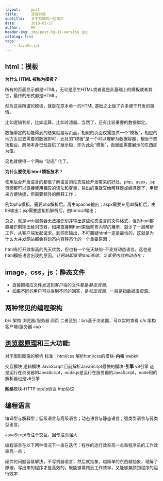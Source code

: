 ```yaml
---
layout:     post
title:      漫游前端
subtitle:   关于前端的一些常识
date:       2019-03-27
author:     MX
header-img: img/post-bg-js-version.jpg
catalog: true
tags:
    - JavaScript
---
```

## html：模板
**为什么 HTML 被称为模板？**

所有的页面显示都是HTML，无论是原生HTML或者说是此基础上的模板或者其它，最终的形式都是HTML。

然后这些所谓的模板，就是在原本单一的HTML 基础之上做了许多便于开发的事情。

比如逻辑判断，比如运算，比如过滤器。当然了，还有比较重要的数据绑定。

数据绑定的功能得到的结果就是写页面，相似的页面仅需提供一个“模板”，相应的地方丢进去需要的数据即可，此处的“模板”是一个可以理解为数据容器，相当于商场柜台，商场本身已经提供了展示柜，即为此处“模板”，而里面需要展示的东西即为值。

这也就使得一个网站 “动态” 化了。

**为什么要使用 html 模板技术？**

使用后台开发语言的都很了解语言的动态性给开发带来的好处，php，aspx，jsp页面都可以直接使用相应的语法和变量，输出的事就交给解释器或编译器了，用起来方便快捷，但需要额外的解释工作；

例如php模板，需要php解析后，再由apache输出；aspx需要专用dll解析后，由IIS输出；jsp需要虚拟机解析后，由tomcat输出；

总之，就是web服务器无法接识别并输出这些动态语言的文件格式，但对html都直接识别输出给浏览器，如果直接用html来做网页内容的展示，就少了一层解析工作，从客户端发起请求，到网页输出，不可置疑html一定是最快的，这就是为什么大并发网站都会将动态内容静态化的一个重要原因；

html有打开效率高的先天优势，但也有一个先天缺陷-不支持动态语言，这也是html模板语言出现的原因，*让网站即享受html高效，又享受内容的动态化；*


## image，css，js：静态文件
* 直接把相应文件发送到客户端的文件都是*静态资源*。
* 如果不同的用户可以得到不同的回答，是*动态资源*，一般是指数据库资源。



## 两种常见的编程架构
b/s 架构		浏览器/服务器		网页			二者区别：b/s基于浏览器，可以实时查看
c/s 架构		客户端/服务器		app

## [浏览器原理](https://www.cnblogs.com/zhuanzhuruyi/p/6496276.html)和三大功能:

对于图形图像的解析		标准：html/css	解析html/css的模块-**内核** webkit

交互模块 逻辑模块		JavaScript		目前解析JavaScript最快的模块-**引擎** v8引擎   这是运行在浏览器的JavaScript，node.js是运行在服务器的JavaScript，node用的解析器也是v8引擎

**网络**模块-HTTP		tcp/ip协议 http协议

## 编程语言
编译型与解释型；低级语言与高级语言；动态语言与静态语言；强类型语言与弱类型语言。

JavaScript专注于交互，因专注而强大

编程语言在以下两种情况下一直在迭代：程序的运行效率高一点和程序员的工作效率高一点；

硬件的问题容易解决，不写机器语言，然后就抽象，越简单的东西越抽象，理解了原理，写出来的程序才是高效的，既能够兼顾到工作效率，又能够兼顾到程序的运行效率

